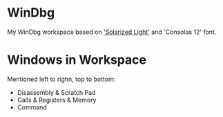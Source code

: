 # WinDbg
My WinDbg workspace based on ['Solarized Light'](https://github.com/altercation/solarized) and 'Consolas 12' font.

# Windows in Workspace
Mentioned left to righn, top to bottom:
* Disassembly & Scratch Pad
* Calls & Registers & Memory
* Command
